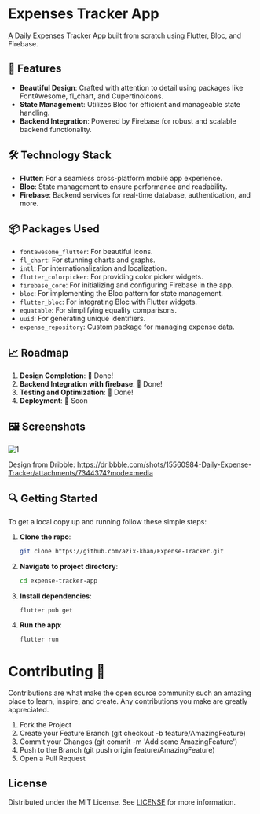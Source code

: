 # Expenses Tracker App

A Daily Expenses Tracker App built from scratch using Flutter, Bloc, and Firebase.

## 🚀 Features

- **Beautiful Design**: Crafted with attention to detail using packages like FontAwesome, fl_chart, and CupertinoIcons.
- **State Management**: Utilizes Bloc for efficient and manageable state handling.
- **Backend Integration**: Powered by Firebase for robust and scalable backend functionality.

## 🛠️ Technology Stack

- **Flutter**: For a seamless cross-platform mobile app experience.
- **Bloc**: State management to ensure performance and readability.
- **Firebase**: Backend services for real-time database, authentication, and more.

## 📦 Packages Used

- `fontawesome_flutter`: For beautiful icons.
- `fl_chart`: For stunning charts and graphs.
- `intl`: For internationalization and localization.
- `flutter_colorpicker`: For providing color picker widgets.
- `firebase_core`: For initializing and configuring Firebase in the app.
- `bloc`: For implementing the Bloc pattern for state management.
- `flutter_bloc`: For integrating Bloc with Flutter widgets.
- `equatable`: For simplifying equality comparisons.
- `uuid`: For generating unique identifiers.
- `expense_repository`: Custom package for managing expense data.

## 📈 Roadmap

1. **Design Completion**: 🎨 Done!
2. **Backend Integration with firebase**: 🔧 Done!
3. **Testing and Optimization**: 🧪 Done!
4. **Deployment**: 🚀 Soon

## 🖼️ Screenshots

![1](https://github.com/azix-khan/Expense-Tracker/assets/138978130/701e2a57-a6af-4a75-889e-5a594e86f357)

Design from Dribble: https://dribbble.com/shots/15560984-Daily-Expense-Tracker/attachments/7344374?mode=media

## 🔍 Getting Started

To get a local copy up and running follow these simple steps:

1. **Clone the repo**:
   ```sh
   git clone https://github.com/azix-khan/Expense-Tracker.git

2. **Navigate to project directory**:
   ```sh
   cd expense-tracker-app

3. **Install dependencies**:
   ```sh
   flutter pub get
4. **Run the app**:
   ```sh
   flutter run

# Contributing 🤝
Contributions are what make the open source community such an amazing place to learn, inspire, and create. Any contributions you make are greatly appreciated.

1. Fork the Project
2. Create your Feature Branch (git checkout -b feature/AmazingFeature)
3. Commit your Changes (git commit -m 'Add some AmazingFeature')
4. Push to the Branch (git push origin feature/AmazingFeature)
5. Open a Pull Request

## License

Distributed under the MIT License. See [LICENSE](LICENSE) for more information.
